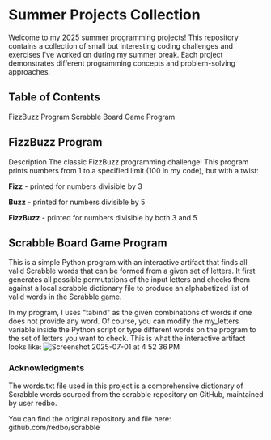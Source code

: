 # Summer Projects Collection

Welcome to my 2025 summer programming projects! This repository contains a collection of small but interesting coding challenges and exercises I've worked on during my summer break. Each project demonstrates different programming concepts and problem-solving approaches.

## Table of Contents
FizzBuzz Program
Scrabble Board Game Program

## FizzBuzz Program
Description
The classic FizzBuzz programming challenge! This program prints numbers from 1 to a specified limit (100 in my code), but with a twist:

**Fizz** - printed for numbers divisible by 3

**Buzz** - printed for numbers divisible by 5

**FizzBuzz** - printed for numbers divisible by both 3 and 5

## Scrabble Board Game Program
This is a simple Python program with an interactive artifact that finds all valid Scrabble words that can be formed from a given set of letters. It first generates all possible permutations of the input letters and checks them against a local scrabble dictionary file to produce an alphabetized list of valid words in the Scrabble game. 

In my program, I uses "tabind" as the given combinations of words if one does not provide any word. Of course, you can modify the my_letters variable inside the Python script or type different words on the program to the set of letters you want to check.
This is what the interactive artifact looks like: 
![Screenshot 2025-07-01 at 4 52 36 PM](https://github.com/user-attachments/assets/4371c490-f49f-422e-a38a-2f66945e3ecb)

### Acknowledgments
The words.txt file used in this project is a comprehensive dictionary of Scrabble words sourced from the scrabble repository on GitHub, maintained by user redbo.

You can find the original repository and file here: github.com/redbo/scrabble
